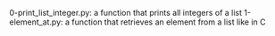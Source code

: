 0-print_list_integer.py:  a function that prints all integers of a list
1-element_at.py: a function that retrieves an element from a list like in C
